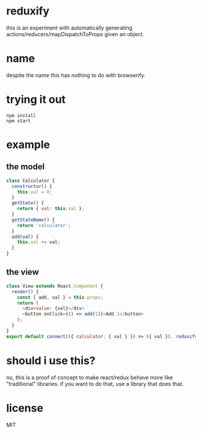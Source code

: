 # reduxify

this is an experiment with automatically generating actions/reducers/mapDispatchToProps given an object.

# name

despite the name this has nothing to do with browserify.

# trying it out

    npm install
    npm start

# example

## the model

``` js
class Calculator {
  constructor() {
    this.val = 0;
  }
  getState() {
    return { val: this.val };
  }
  getStateName() {
    return 'calculator';
  }
  add(val) {
    this.val += val;
  }
}
```

## the view

``` js
class View extends React.Component {
  render() {
    const { add, val } = this.props;
    return (
      <div>value: {val}</div>
      <button onClick={() => add(1)}>Add 1</button>
    );
  }
}
export default connect(({ calculator: { val } }) => ({ val }), reduxify(new Calculator()))(View);
```

# should i use this?

no, this is a proof of concept to make react/redux behave more like "traditional" libraries.  if you want to do that, use a library that does that.

# license

MIT
